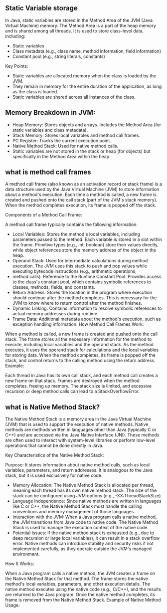 ## Static Variable storage
In Java, static variables are stored in the Method Area of the JVM (Java Virtual Machine) memory. 
The Method Area is a part of the heap memory and is shared among all threads. 
It is used to store class-level data, including:

- Static variables
- Class metadata (e.g., class name, method information, field information)
- Constant pool (e.g., string literals, constants)

Key Points:

- Static variables are allocated memory when the class is loaded by the JVM.
- They remain in memory for the entire duration of the application, as long as the class is loaded.
- Static variables are shared across all instances of the class.

## Memory Breakdown in JVM:

- Heap Memory: Stores objects and arrays.
 Includes the Method Area (for static variables and class metadata).
- Stack Memory: Stores local variables and method call frames.
- PC Register: Tracks the current execution point.
- Native Method Stack: Used for native method calls.
- Static variables are not stored in the stack or heap (for objects) but specifically in the Method Area within the heap.

## what is method call frames
A method call frame (also known as an activation record or stack frame) is a data structure used by the Java Virtual 
Machine (JVM) to store information about a method's execution. Each time a method is called, a new frame is created 
and pushed onto the call stack (part of the JVM's stack memory). When the method completes execution, its frame is 
popped off the stack.

Components of a Method Call Frame:

A method call frame typically contains the following information:

- Local Variables:
Stores the method's local variables, including parameters passed to the method.
Each variable is stored in a slot within the frame.
Primitive types (e.g., int, boolean) store their values directly, while object references store the memory address of the
object in the heap.
- Operand Stack:
Used for intermediate calculations during method execution.
The JVM uses this stack to push and pop values while executing bytecode instructions (e.g., arithmetic operations, 
- method calls).
Reference to the Runtime Constant Pool:
Provides access to the class's constant pool, which contains symbolic references to classes, methods, fields, and 
constants.
- Return Address:
Stores the location in the program where execution should continue after the method completes.
This is necessary for the JVM to know where to return control after the method finishes.
- Dynamic Linking:
Contains information to resolve symbolic references to actual memory addresses during runtime.
- Frame Data:
Additional metadata about the method's execution, such as exception handling information.
How Method Call Frames Work:

When a method is called, a new frame is created and pushed onto the call stack.
The frame stores all the necessary information for the method to execute, including local variables and the operand stack.
As the method executes, it uses the operand stack for calculations and the local variables for storing data.
When the method completes, its frame is popped off the stack, and control returns to the calling method using the 
return address.
Example:


Each thread in Java has its own call stack, and each method call creates a new frame on that stack.
Frames are destroyed when the method completes, freeing up memory.
The stack size is limited, and excessive recursion or deep method calls can lead to a StackOverflowError.

## what is Native Method Stack?
The Native Method Stack is a memory area in the Java Virtual Machine (JVM) that is used to support the execution of 
native methods. Native methods are methods written in languages other than Java (typically C or C++) and are accessed 
via the Java Native Interface (JNI). These methods are often used to interact with system-level libraries or perform 
low-level operations that cannot be done directly in Java.

Key Characteristics of the Native Method Stack:

Purpose:
It stores information about native method calls, such as local variables, parameters, and return addresses.
It is analogous to the Java stack, but it is used exclusively for native code.
- Memory Allocation:
The Native Method Stack is allocated per thread, meaning each thread has its own native method stack.
The size of the stack can be configured using JVM options (e.g., -XX:ThreadStackSize).
- Language Independence:
Since native methods are written in languages like C or C++, the Native Method Stack must handle the calling conventions
and memory management of those languages.
- Interaction with the JVM:
When a Java program calls a native method, the JVM transitions from Java code to native code.
The Native Method Stack is used to manage the execution context of the native code.
- Potential Issues:
If the native method stack is exhausted (e.g., due to deep recursion or large local variables), it can result in 
a stack overflow error.
Native methods can introduce stability and security risks if not implemented carefully, as they operate outside the 
JVM's managed environment.

How It Works:

When a Java program calls a native method, the JVM creates a frame on the Native Method Stack for that method.
The frame stores the native method's local variables, parameters, and other execution details.
The native method executes using the native code (e.g., C/C++), and the results are returned to the Java program.
Once the native method completes, its frame is removed from the Native Method Stack.
Example of Native Method Usage:

